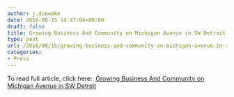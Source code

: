 ```yaml
---
author: j.dueweke
date: 2016-08-15 14:47:04+00:00
draft: false
title: Growing Business And Community on Michigan Avenue in SW Detroit
type: post
url: /2016/08/15/growing-business-and-community-on-michigan-avenue-in-sw-detroit/
categories:
- Press
---
```


To read full article, click here:  [Growing Business And Community on Michigan Avenue in SW Detroit](http://wdet.org/posts/2016/08/15/83695-growing-business-and-community-on-michigan-avenue-in-sw-detroit/)
